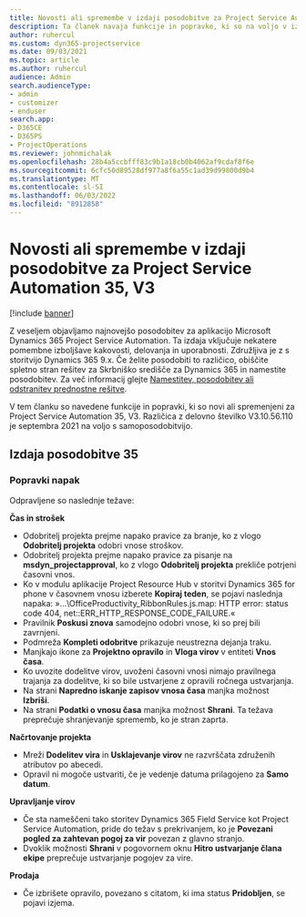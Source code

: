 ```yaml
---
title: Novosti ali spremembe v izdaji posodobitve za Project Service Automation 35, V3
description: Ta članek navaja funkcije in popravke, ki so na voljo v izdaji posodobitve 35, V3 storitve Microsoft Dynamics 365 Project Service Automation.
author: ruhercul
ms.custom: dyn365-projectservice
ms.date: 09/03/2021
ms.topic: article
ms.author: ruhercul
audience: Admin
search.audienceType:
- admin
- customizer
- enduser
search.app:
- D365CE
- D365PS
- ProjectOperations
ms.reviewer: johnmichalak
ms.openlocfilehash: 28b4a5ccbfff83c9b1a18cb0b4062af9cdaf8f6e
ms.sourcegitcommit: 6cfc50d89528df977a8f6a55c1ad39d99800d9b4
ms.translationtype: MT
ms.contentlocale: sl-SI
ms.lasthandoff: 06/03/2022
ms.locfileid: "8912858"
---
```

# <a name="whats-new-or-changed-in-project-service-automation-update-release-35-v3"></a>Novosti ali spremembe v izdaji posodobitve za Project Service Automation 35, V3

[!include [banner](../includes/psa-now-project-operations.md)]

Z veseljem objavljamo najnovejšo posodobitev za aplikacijo Microsoft Dynamics 365 Project Service Automation. Ta izdaja vključuje nekatere pomembne izboljšave kakovosti, delovanja in uporabnosti. Združljiva je z s storitvijo Dynamics 365 9.x. Če želite posodobiti to različico, obiščite spletno stran rešitev za Skrbniško središče za Dynamics 365 in namestite posodobitev. Za več informacij glejte [Namestitev, posodobitev ali odstranitev prednostne rešitve](/power-platform/admin/install-remove-preferred-solution).

V tem članku so navedene funkcije in popravki, ki so novi ali spremenjeni za Project Service Automation 35, V3. Različica z delovno številko V3.10.56.110 je septembra 2021 na voljo s samoposodobitvijo.

## <a name="update-release-35"></a>Izdaja posodobitve 35

### <a name="bug-fixes"></a>Popravki napak

Odpravljene so naslednje težave:

**Čas in strošek**

- Odobritelj projekta prejme napako pravice za branje, ko z vlogo **Odobritelj projekta** odobri vnose stroškov.
- Odobritelj projekta prejme napako pravice za pisanje na **msdyn_projectapproval**, ko z vlogo **Odobritelj projekta** prekliče potrjeni časovni vnos.
- Ko v modulu aplikacije Project Resource Hub v storitvi Dynamics 365 for phone v časovnem vnosu izberete **Kopiraj teden**, se pojavi naslednja napaka: »...\OfficeProductivity_RibbonRules.js.map: HTTP error: status code 404, net::ERR_HTTP_RESPONSE_CODE_FAILURE.«
- Pravilnik **Poskusi znova** samodejno odobri vnose, ki so prej bili zavrnjeni.
- Podmreža **Kompleti odobritve** prikazuje neustrezna dejanja traku.
- Manjkajo ikone za **Projektno opravilo** in **Vloga virov** v entiteti **Vnos časa**.
- Ko uvozite dodelitve virov, uvoženi časovni vnosi nimajo pravilnega trajanja za dodelitve, ki so bile ustvarjene z opravili ročnega ustvarjanja.
- Na strani **Napredno iskanje zapisov vnosa časa** manjka možnost **Izbriši**.
- Na strani **Podatki o vnosu časa** manjka možnost **Shrani**. Ta težava preprečuje shranjevanje sprememb, ko je stran zaprta.

**Načrtovanje projekta**

- Mreži **Dodelitev vira** in **Usklajevanje virov** ne razvrščata združenih atributov po abecedi.
- Opravil ni mogoče ustvariti, če je vedenje datuma prilagojeno za **Samo datum**.

**Upravljanje virov**

- Če sta nameščeni tako storitev Dynamics 365 Field Service kot Project Service Automation, pride do težav s prekrivanjem, ko je **Povezani pogled za zahtevan pogoj za vir** povezan z glavno stranjo.
- Dvoklik možnosti **Shrani** v pogovornem oknu **Hitro ustvarjanje člana ekipe** preprečuje ustvarjanje pogojev za vire.

**Prodaja**

- Če izbrišete opravilo, povezano s citatom, ki ima status **Pridobljen**, se pojavi izjema.
